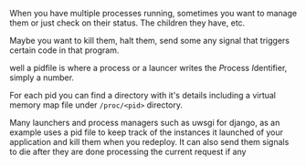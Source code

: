 
When you have multiple processes running, sometimes you want to manage them or just check on their status. The children they have, etc.

Maybe you want to kill them, halt them, send some any signal that triggers certain code in that program.

well a pidfile is where a process or a launcer writes the *P*rocess *I*dentifier, simply a number.

For each pid you can find a directory with it's details including a virtual memory map file under `/proc/<pid>` directory.

Many launchers and process managers such as uwsgi for django, as an example uses a pid file to keep track of the instances it launched of your application and kill them when you redeploy.
It can also send them signals to die after they are done processing the current request if any
